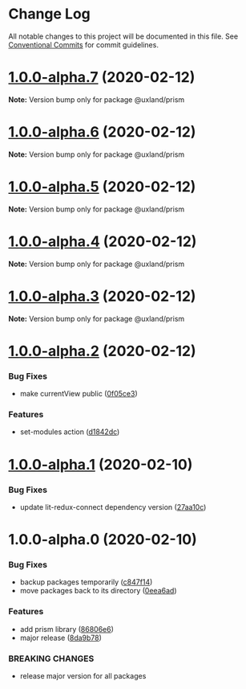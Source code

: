 # Change Log

All notable changes to this project will be documented in this file.
See [Conventional Commits](https://conventionalcommits.org) for commit guidelines.

# [1.0.0-alpha.7](https://github.com/uxland/uxland/compare/@uxland/prism@1.0.0-alpha.6...@uxland/prism@1.0.0-alpha.7) (2020-02-12)

**Note:** Version bump only for package @uxland/prism





# [1.0.0-alpha.6](https://github.com/uxland/uxland/compare/@uxland/prism@1.0.0-alpha.5...@uxland/prism@1.0.0-alpha.6) (2020-02-12)

**Note:** Version bump only for package @uxland/prism





# [1.0.0-alpha.5](https://github.com/uxland/uxland/compare/@uxland/prism@1.0.0-alpha.4...@uxland/prism@1.0.0-alpha.5) (2020-02-12)

**Note:** Version bump only for package @uxland/prism





# [1.0.0-alpha.4](https://github.com/uxland/uxland/compare/@uxland/prism@1.0.0-alpha.3...@uxland/prism@1.0.0-alpha.4) (2020-02-12)

**Note:** Version bump only for package @uxland/prism





# [1.0.0-alpha.3](https://github.com/uxland/uxland/compare/@uxland/prism@1.0.0-alpha.2...@uxland/prism@1.0.0-alpha.3) (2020-02-12)

**Note:** Version bump only for package @uxland/prism





# [1.0.0-alpha.2](https://github.com/uxland/uxland/compare/@uxland/prism@1.0.0-alpha.1...@uxland/prism@1.0.0-alpha.2) (2020-02-12)


### Bug Fixes

* make currentView public ([0f05ce3](https://github.com/uxland/uxland/commit/0f05ce3b800b41311aeb780e18a318e663f16190))


### Features

* set-modules action ([d1842dc](https://github.com/uxland/uxland/commit/d1842dcefcbe48458721c222b365becf7b5f022a))





# [1.0.0-alpha.1](https://github.com/uxland/uxland/compare/@uxland/prism@1.0.0-alpha.0...@uxland/prism@1.0.0-alpha.1) (2020-02-10)


### Bug Fixes

* update lit-redux-connect dependency version ([27aa10c](https://github.com/uxland/uxland/commit/27aa10cb503666ef4dfc869796e45755366db3c5))





# 1.0.0-alpha.0 (2020-02-10)


### Bug Fixes

* backup packages temporarily ([c847f14](https://github.com/uxland/uxland/commit/c847f142017fe0e82aa1878eac8f5b85f53e1a64))
* move packages back to its directory ([0eea6ad](https://github.com/uxland/uxland/commit/0eea6adfd92ba174c19df1314232f85aa8b58af2))


### Features

* add prism library ([86806e6](https://github.com/uxland/uxland/commit/86806e64e5db580871883b144361b10cf5dbe0d2))
* major release ([8da9b78](https://github.com/uxland/uxland/commit/8da9b78b9bbf4965feaeaa583f39e5ede9374d5a))


### BREAKING CHANGES

* release major version for all packages
